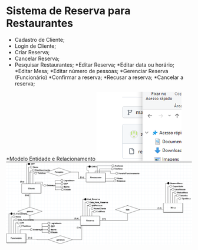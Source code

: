 # Sistema de Reserva para Restaurantes


* Cadastro de Cliente; 
* Login de Cliente; 
* Criar Reserva; 
* Cancelar Reserva; 
* Pesquisar Restaurantes; 
*Editar Reserva; 
	*Editar data ou horário; 
	*Editar Mesa; 
	*Editar número de pessoas; 
*Gerenciar Reserva (Funcionário) 
	*Confirmar a reserva; 
	*Recusar a reserva; 
	*Cancelar a reserva;

*Modelo Entidade e Relacionamento 
![Exemplo 1](/imagens/Teste.png)
![Exemplo 2](/imagens/MER-restaurante.png)
